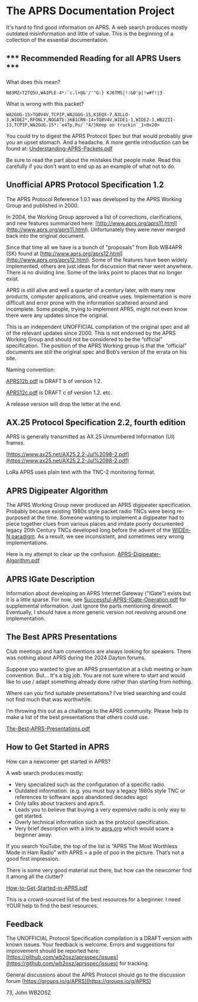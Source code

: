 # The APRS Documentation Project #

It's hard to find good information on APRS.  A web search produces mostly outdated misinformation and little of value.  This is the beginning of a collection of the essential documentation.


## *** Recommended Reading for all APRS Users *** ##


What does this mean?


    N83MZ>T2TQ5U,WA1PLE-4*:`c.l+@&'/'"G:} KJ6TMS|!:&0'p|!w#f!|3


What is wrong with this packet?


    WA2GUG-15>TQ0V4V,TCPIP,WA2GUG-15,K1EQX-7,N3LLO-3,WIDE2*,RFONLY,NOGATE:}KB1CRN-14>TQ0V4V,WIDE1-1,WIDE2-1,WB2ZII-13,TCPIP,WA2GUG-15*:`e4Tp,Pu/`"4/}Keep on truckin`_1<0x20>

You could try to digest the APRS Protocol Spec but that would probably give you an upset stomach.  And a headache.  A more gentle introduction can be found at:  [Understanding-APRS-Packets.pdf](https://github.com/wb2osz/direwolf-doc/raw/main/Understanding-APRS-Packets.pdf)

Be sure to read the part about the mistakes that people make.  Read this carefully if you don't want to end up as an example of what not to do.


## Unofficial APRS Protocol Specification 1.2 ##

The APRS Protocol Reference 1.0.1 was developed by the APRS Working Group and published in 2000.   

In 2004, the Working Group approved a list of corrections, clarifications, and new features summarized here:  [http://www.aprs.org/aprs11.html](http://www.aprs.org/aprs11.html). Unfortunately they were never merged back into the original document.
 
Since that time all we have is a bunch of "proposals" from Bob WB4APR (SK) found at [http://www.aprs.org/aprs12.html](http://www.aprs.org/aprs12.html).   Some of the features have been widely implemented, others are just ideas for discussion that never went anywhere.  There is no dividing line.  Some of the links point to places that no longer exist.

APRS is still alive and well a quarter of a century later, with many new products, computer applications, and creative uses.  Implementation is more difficult and error prone with the information scattered around and incomplete.  Some people, trying to implement APRS, might not even know there were any updates since the original.  

This is an independent UNOFFICIAL compilation of the original spec and all of the relevant updates since 2000.  This is not endorsed by the APRS Working Group and should not be considered to be the “official” specification.  The position of the APRS Working group is that the “official” documents are still the original spec and Bob’s version of the errata on his site. 

Naming convention:

[APRS12b.pdf](https://github.com/wb2osz/aprsspec/raw/main/APRS12b.pdf) is DRAFT b of version 1.2.

[APRS12c.pdf](https://github.com/wb2osz/aprsspec/raw/main/APRS12c.pdf) is DRAFT c of version 1.2.  etc.

A release version will drop the letter at the end.


## AX.25 Protocol Specification 2.2, fourth edition ##

APRS is generally transmitted as AX.25 Unnumbered Information (UI) frames. 

[https://www.ax25.net/AX25.2.2-Jul%2098-2.pdf](https://www.ax25.net/AX25.2.2-Jul%2098-2.pdf)

LoRa APRS uses plain text with the TNC-2 monitoring format.



## APRS Digipeater Algorithm ##

The APRS Working Group never produced an APRS digipeater specification.  Probably because existing 1980s style packet radio TNCs were being re-purposed at the time.    Someone wanting to implement a digipeater  had to piece together clues from various places and imitate poorly documented legacy 20th Century TNCs developed long before the advent of the [WIDEn-N paradigm](http://www.aprs.org/fix14439.html).  As a result, we see inconsistent, and sometimes very wrong implementations.

Here is my attempt to clear up the confusion.  [APRS-Digipeater-Algorithm.pdf](https://github.com/wb2osz/aprsspec/raw/main/APRS-Digipeater-Algorithm.pdf)


## APRS IGate Description ##

Information about developing an APRS Internet Gateway ("IGate") exists but it is a little sparse.  For now, see [Successful-APRS-IGate-Operation.pdf](https://github.com/wb2osz/direwolf-doc/raw/main/Successful-APRS-IGate-Operation.pdf)  for supplemental information.  Just ignore the parts mentioning direwolf.  Eventually, I should have a more generic version not revolving around one implementation.



## The Best APRS Presentations ##

Club meetings and ham conventions are always looking for speakers.  There was nothing about APRS during the 2024 Dayton forums.

Suppose you wanted to give an APRS presentation at a club meeting or ham convention.  But...
It's a big job. You are not sure where to start and would like to use / adapt something already done rather than starting from nothing.

Where can you find suitable presentations?  I’ve tried searching and could not find much that was worthwhile.

I’m throwing this out as a challenge to the APRS community.  Please help to make a list of the best presentations that others could use.  

[The-Best-APRS-Presentations.pdf](https://github.com/wb2osz/aprsspec/raw/main/The-Best-APRS-Presentations.pdf)

## How to Get Started in APRS ##

How can a newcomer get started in APRS?  

A web search produces mostly:

- Very specialized such as the configuration of a specific radio.
- Outdated information.  (e.g.  you must buy a legacy 1980s style TNC or references to software apps abandoned decades ago)
- Only talks about trackers and aprs.fi.
- Leads you to believe that buying a very expensive radio is only way to get started. 
- Overly technical information such as the protocol specification. 
- Very brief description with a link to [aprs.org](http://www.aprs.org/) which would scare a beginner away.


If you search YouTube, the top of the list is “APRS The Most Worthless Mode in Ham Radio”   with APRS = a pile of poo in the picture.  That’s not a good first impression.

There is some very good material out there, but how can the newcomer find it among all the clutter?

[How-to-Get-Started-in-APRS.pdf](https://github.com/wb2osz/aprsspec/raw/main/How-to-Get-Started-in-APRS.pdf)

This is a crowd-sourced list of the best resources for a beginner.  I need YOUR help to find the best resources.



## Feedback ##

The UNOFFICIAL Protocol Specification compilation is a DRAFT version with known issues.  Your feedback is welcome.  Errors and suggestions for improvement should be reported here: [https://github.com/wb2osz/aprsspec/issues](https://github.com/wb2osz/aprsspec/issues)   for tracking.

General discussions about the APRS Protocol should go to the discussion forum  [https://groups.io/g/APRS](https://groups.io/g/APRS)

73, John WB2OSZ